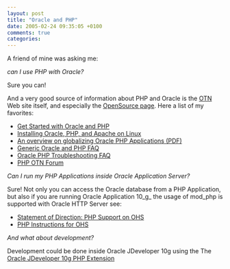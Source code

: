 ```yaml
---
layout: post
title: "Oracle and PHP"
date: 2005-02-24 09:35:05 +0100
comments: true
categories:
---
```


A friend of mine was asking me:

_can I use PHP with Oracle?_

Sure you can!

And a very good source of information about PHP and Oracle is the [OTN](http://otn.oracle.com) Web site itself, and especially the [OpenSource page](http://www.oracle.com/technology/tech/opensource/index.html). Here a list of my favorites:

* [Get Started with Oracle and PHP](http://www.oracle.com/technology/oramag/webcolumns/2003/techarticles/hull_php.html)
* [Installing Oracle, PHP, and Apache on Linux](http://www.oracle.com/technology/tech/opensource/php/apache/inst_php_apache_linux.html)
* [An overview on globalizing Oracle PHP Applications (PDF)](http://www.oracle.com/technology/tech/opensource/php/globalizing_oracle_php_applications.pdf)
* [Generic Oracle and PHP FAQ](http://www.oracle.com/technology/tech/opensource/php_faq.html)
* [Oracle PHP Troubleshooting FAQ](http://www.oracle.com/technology/tech/opensource/php/php_troubleshooting_faq.html)
* [PHP OTN Forum](http://otn.oracle.com/forums/php.html)

_Can I run my PHP Applications inside Oracle Application Server?_

Sure! Not only you can access the Oracle database from a PHP Application, but also if you are running Oracle Application 10_g_ the usage of mod_php is supported with Oracle HTTP Server see:

* [Statement of Direction: PHP Support on OHS](http://www.oracle.com/technology/tech/opensource/php/php_ohs_sod.html)
* [PHP Instructions for OHS](http://www.oracle.com/technology/products/ias/ohs/htdocs/php_ohs.htm)

_And what about development?_

Development could be done inside Oracle JDeveloper 10g using the The [Oracle JDeveloper 10g PHP Extension](http://www.oracle.com/technology/products/jdev/htdocs/partners/addins/exchange/php/index.html)
